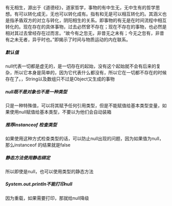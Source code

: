 ​	有无相生，源出于《道德经》，道家哲学，事物的有中生无，无中生有的哲学思想。有可以转化成无，无也可以转化成有。指有和无是可以相互转化的。其涵义也是指矛盾双方的对立与转化，阴阳相生的关系。即事物的有无是在时间流程中相互转化的。现在存在的具体事物，过去必然曾不存在；现在不存在的事物，也必然是相对其过去曾经存在过而言。“故今有之忽无，非昔无之未有；今无之忽有，非昔有之未无者，异乎时也。”即揭示了时间与物质运动的内在联系。

##### 默认值

null代表一切都是虚无的，是一切存在的起始，没有这个起始就不会有后来的复杂，所以它本身是简单的，因为它代表什么都没有，所以它在一切都不存在的时候存在了。，String以及数组只不过是Object又生成的事物

##### null既不是对象也不是一种类型

只是一种特殊值，可以将其赋予任何引用类型，但是不能赋值给基本类型变量，如果使用null赋值给基本类型，不要以为他们会自动装箱

##### 推荐instanceof 检查类型

如果使用这种方式检查类型的话，可以防止null出现的问题，因为如果值为null，那么instanceof 的结果就是false

##### 静态方法使用静态绑定

所以即使是null，也可以使用类型的静态方法

##### System.out.println不能打印null

因为重载，如果需要打印，那就给null降级



